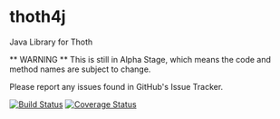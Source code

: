 thoth4j
=======

Java Library for Thoth


** WARNING **
This is still in Alpha Stage, which means the code and method names are subject to change.


Please report any issues found in GitHub's Issue Tracker.

[![Build Status](https://travis-ci.org/driverpt/thoth4j.svg?branch=master)](https://travis-ci.org/driverpt/thoth4j)
[![Coverage Status](https://img.shields.io/coveralls/driverpt/thoth4j.svg)](https://coveralls.io/r/driverpt/thoth4j)
